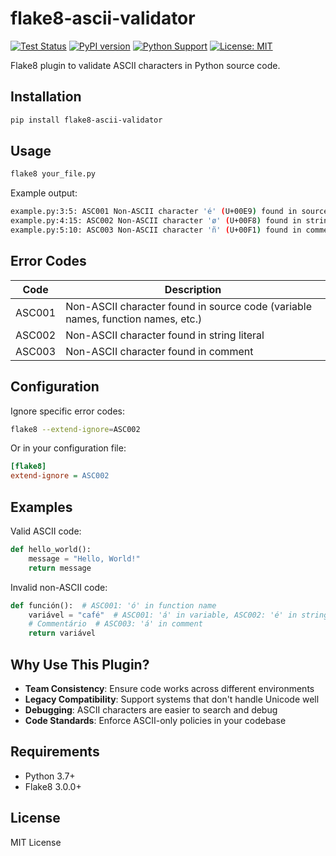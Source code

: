 # flake8-ascii-validator

[![Test Status](https://github.com/shivkumar0757/flake8-ascii-validator/workflows/Test/badge.svg)](https://github.com/shivkumar0757/flake8-ascii-validator/actions)
[![PyPI version](https://badge.fury.io/py/flake8-ascii-validator.svg)](https://badge.fury.io/py/flake8-ascii-validator)
[![Python Support](https://img.shields.io/pypi/pyversions/flake8-ascii-validator.svg)](https://pypi.org/project/flake8-ascii-validator/)
[![License: MIT](https://img.shields.io/badge/License-MIT-yellow.svg)](https://opensource.org/licenses/MIT)

Flake8 plugin to validate ASCII characters in Python source code.

## Installation

```bash
pip install flake8-ascii-validator
```

## Usage

```bash
flake8 your_file.py
```

Example output:
```bash
example.py:3:5: ASC001 Non-ASCII character 'é' (U+00E9) found in source code
example.py:4:15: ASC002 Non-ASCII character 'ø' (U+00F8) found in string literal
example.py:5:10: ASC003 Non-ASCII character 'ñ' (U+00F1) found in comment
```

## Error Codes

| Code   | Description |
|--------|-------------|
| ASC001 | Non-ASCII character found in source code (variable names, function names, etc.) |
| ASC002 | Non-ASCII character found in string literal |
| ASC003 | Non-ASCII character found in comment |

## Configuration

Ignore specific error codes:
```bash
flake8 --extend-ignore=ASC002
```

Or in your configuration file:
```ini
[flake8]
extend-ignore = ASC002
```

## Examples

Valid ASCII code:
```python
def hello_world():
    message = "Hello, World!"
    return message
```

Invalid non-ASCII code:
```python
def función():  # ASC001: 'ó' in function name
    variável = "café"  # ASC001: 'á' in variable, ASC002: 'é' in string
    # Commentário  # ASC003: 'á' in comment
    return variável
```

## Why Use This Plugin?

- **Team Consistency**: Ensure code works across different environments
- **Legacy Compatibility**: Support systems that don't handle Unicode well
- **Debugging**: ASCII characters are easier to search and debug
- **Code Standards**: Enforce ASCII-only policies in your codebase

## Requirements

- Python 3.7+
- Flake8 3.0.0+

## License

MIT License